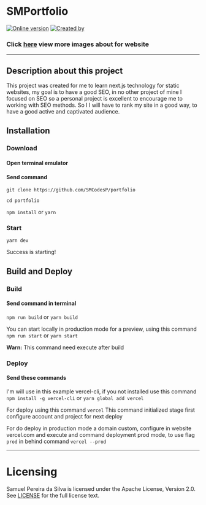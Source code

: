 # SMPortfolio

[![Online version](https://img.shields.io/badge/Wecolme%20by%20project-1.2-282a36?style=for-the-badge)](https://smcodes.tk)
[![Created by](https://img.shields.io/badge/Discord-SMCodes%234207-ff79c6)](https://discord.com/users/360247173356584960)

<!-- ![Preview](https://raw.githubusercontent.com/SMCodesP/portfolio/master/readme.png) -->

### Click [here](https://smcodes.vercel.app) view more images about for website

---

## Description about this project

This project was created for me to learn next.js technology for static websites, my goal is to have a good SEO, in no other project of mine I focused on SEO so a personal project is excellent to encourage me to working with SEO methods. So I I will have to rank my site in a good way, to have a good active and captivated audience.

## Installation

### Download

#### Open terminal emulator

#### Send command

`git clone https://github.com/SMCodesP/portfolio`

`cd portfolio`

`npm install` or `yarn`

### Start

`yarn dev`

Success is starting!

## Build and Deploy

### Build

#### Send command in terminal

`npm run build` or `yarn build`

You can start locally in production mode for a preview, using this command
`npm run start` or `yarn start`

**Warn:** This command need execute after build

### Deploy

#### Send these commands

I'm will use in this example vercel-cli, if you not installed use this command
`npm install -g vercel-cli` or `yarn global add vercel`

For deploy using this command
`vercel` This command initialized stage first configure account and project for next deploy

For do deploy in production mode a domain custom, configure in website vercel.com and execute and command deployment prod mode, to use flag `prod` in behind command
`vercel --prod`

---

# Licensing

Samuel Pereira da Silva is licensed under the Apache License, Version 2.0. See [LICENSE](https://github.com/SMCodesP/portfolio/blob/master/LICENSE.md) for the full license text.
